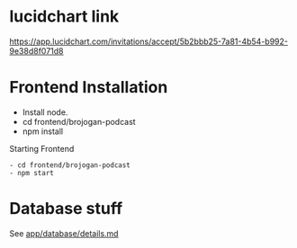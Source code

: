 # lucidchart link
https://app.lucidchart.com/invitations/accept/5b2bbb25-7a81-4b54-b992-9e38d8f071d8

# Frontend Installation

  - Install node.
  - cd frontend/brojogan-podcast
  - npm install
  
  Starting Frontend
  
    - cd frontend/brojogan-podcast
    - npm start
    
# Database stuff
See [app/database/details.md](app/database/README.md)


